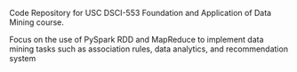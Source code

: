 Code Repository for USC DSCI-553 Foundation and Application of Data Mining course. 

Focus on the use of PySpark RDD and MapReduce to implement data mining tasks such as association rules, data analytics, and recommendation system

